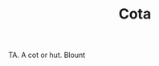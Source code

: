 ---
title: Cota
letter: C
permalink: "/definitions/bld-cota.html"
body: TA. A cot or hut. Blount
published_at: '2018-07-07'
source: Black's Law Dictionary 2nd Ed (1910)
layout: post
---